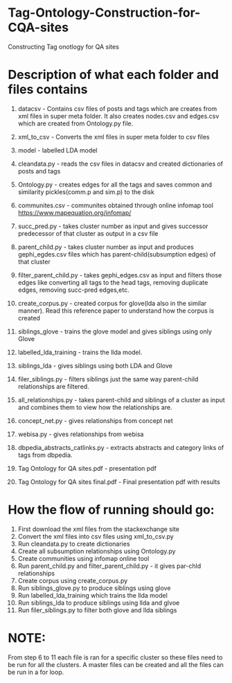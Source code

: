 # Tag-Ontology-Construction-for-CQA-sites
Constructing Tag onotlogy for QA sites

# Description of what each folder and files contains
1. datacsv - Contains csv files of posts and tags which are creates from xml files in super meta folder. It also creates nodes.csv and edges.csv which are created from Ontology.py file.

2. xml_to_csv - Converts the xml files in super meta folder to csv files

3. model - labelled LDA model

4. cleandata.py - reads the csv files in datacsv and created dictionaries of posts and tags

5. Ontology.py - creates edges for all the tags and saves common and similarity pickles(comm.p and sim.p) to the disk

6. communites.csv - communites obtained through online infomap tool https://www.mapequation.org/infomap/

7. succ_pred.py - takes cluster number as input and gives successor predecessor of that cluster as output in a csv file

8. parent_child.py - takes cluster number as input and produces gephi_egdes.csv files which has parent-child(subsumption edges) of that cluster

9. filter_parent_child.py - takes gephi_edges.csv as input and filters those edges like converting all tags to the head tags, removing duplicate edges, removing succ-pred edges,etc.

10. create_corpus.py - created corpus for glove(lda also in the similar manner).  Read this reference paper to understand how the corpus is created

11. siblings_glove - trains the glove model and gives siblings using only Glove

12. labelled_lda_training - trains the llda model.

13. siblings_lda - gives siblings using both LDA and Glove

14. filer_siblings.py - filters siblings just the same way parent-child relationships are filtered.

15. all_relationships.py - takes parent-child and siblings of a cluster as input and combines them to view how the relationships are.

16. concept_net.py - gives relationships from concept net

17. webisa.py - gives relationships from webisa

18. dbpedia_abstracts_catlinks.py - extracts abstracts and category links of tags from dbpedia.

19. Tag Ontology for QA sites.pdf - presentation pdf 

20. Tag Ontology for QA sites final.pdf - Final presentation pdf with results


# How the flow of running should go:

1. First download the xml files from the stackexchange site
2. Convert the xml files into csv files using xml_to_csv.py
3. Run cleandata.py to create dictionaries
4. Create all subsumption relationships using Ontology.py
5. Create communities using infomap online tool
6. Run parent_child.py and filter_parent_child.py - it gives par-chld relationships
7. Create corpus using create_corpus.py
8. Run siblings_glove.py to produce siblings using glove
9. Run labelled_lda_training which trains the llda model
10. Run siblings_lda to produce siblings using llda and glvoe
11. Run filer_siblings.py to filter both glove and llda siblings

# NOTE: 
From step 6 to 11 each file is ran for a specific cluster so these files need to be run for all the clusters. A master files can be created and all the files can be run in a for loop.


